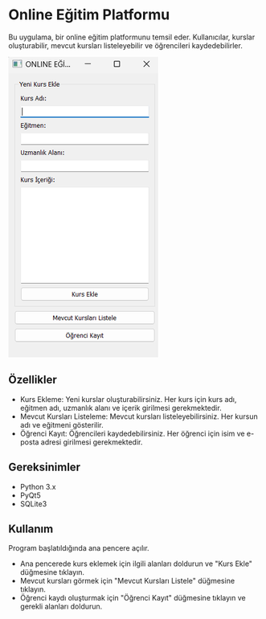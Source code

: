 <h1>Online Eğitim Platformu</h1>
<p>Bu uygulama, bir online eğitim platformunu temsil eder. Kullanıcılar, kurslar oluşturabilir, mevcut kursları listeleyebilir ve öğrencileri kaydedebilirler.</p>
<img src="Ekran görüntüsü 2024-05-06 112808.png"/>

<h2>Özellikler</h2>
<ul>
  <li>Kurs Ekleme: Yeni kurslar oluşturabilirsiniz. Her kurs için kurs adı, eğitmen adı, uzmanlık alanı ve içerik girilmesi gerekmektedir.</li>
  <li>Mevcut Kursları Listeleme: Mevcut kursları listeleyebilirsiniz. Her kursun adı ve eğitmeni gösterilir.</li>
  <li>Öğrenci Kayıt: Öğrencileri kaydedebilirsiniz. Her öğrenci için isim ve e-posta adresi girilmesi gerekmektedir.</li>
</ul>
<h2>Gereksinimler</h2>
<ul>
  <li>Python 3.x</li>
  <li>PyQt5</li>
  <li>SQLite3</li>
</ul>
<h2>Kullanım</h2>
<p>Program başlatıldığında ana pencere açılır.</p>
<ul>
  <li>Ana pencerede kurs eklemek için ilgili alanları doldurun ve "Kurs Ekle" düğmesine tıklayın.</li>
  <li>Mevcut kursları görmek için "Mevcut Kursları Listele" düğmesine tıklayın.</li>
  <li>Öğrenci kaydı oluşturmak için "Öğrenci Kayıt" düğmesine tıklayın ve gerekli alanları doldurun.</li>
</ul>
